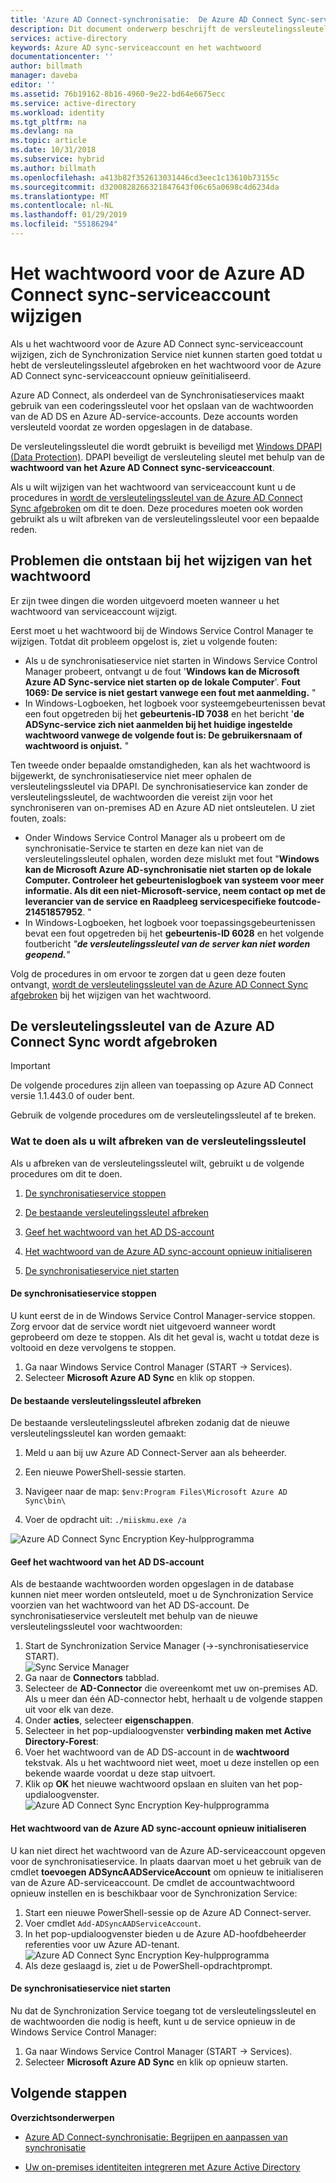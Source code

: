 ```yaml
---
title: 'Azure AD Connect-synchronisatie:  De Azure AD Connect Sync-serviceaccount wijzigen | Microsoft Docs'
description: Dit document onderwerp beschrijft de versleutelingssleutel en hoe u deze afbreken nadat het wachtwoord is gewijzigd.
services: active-directory
keywords: Azure AD sync-serviceaccount en het wachtwoord
documentationcenter: ''
author: billmath
manager: daveba
editor: ''
ms.assetid: 76b19162-8b16-4960-9e22-bd64e6675ecc
ms.service: active-directory
ms.workload: identity
ms.tgt_pltfrm: na
ms.devlang: na
ms.topic: article
ms.date: 10/31/2018
ms.subservice: hybrid
ms.author: billmath
ms.openlocfilehash: a413b82f352613031446cd3eec1c13610b73155c
ms.sourcegitcommit: d3200828266321847643f06c65a0698c4d6234da
ms.translationtype: MT
ms.contentlocale: nl-NL
ms.lasthandoff: 01/29/2019
ms.locfileid: "55186294"
---
```

# <a name="changing-the-azure-ad-connect-sync-service-account-password"></a>Het wachtwoord voor de Azure AD Connect sync-serviceaccount wijzigen
Als u het wachtwoord voor de Azure AD Connect sync-serviceaccount wijzigen, zich de Synchronization Service niet kunnen starten goed totdat u hebt de versleutelingssleutel afgebroken en het wachtwoord voor de Azure AD Connect sync-serviceaccount opnieuw geïnitialiseerd. 

Azure AD Connect, als onderdeel van de Synchronisatieservices maakt gebruik van een coderingssleutel voor het opslaan van de wachtwoorden van de AD DS en Azure AD-service-accounts.  Deze accounts worden versleuteld voordat ze worden opgeslagen in de database. 

De versleutelingssleutel die wordt gebruikt is beveiligd met [Windows DPAPI (Data Protection)](https://msdn.microsoft.com/library/ms995355.aspx). DPAPI beveiligt de versleuteling sleutel met behulp van de **wachtwoord van het Azure AD Connect sync-serviceaccount**. 

Als u wilt wijzigen van het wachtwoord van serviceaccount kunt u de procedures in [wordt de versleutelingssleutel van de Azure AD Connect Sync afgebroken](#abandoning-the-azure-ad-connect-sync-encryption-key) om dit te doen.  Deze procedures moeten ook worden gebruikt als u wilt afbreken van de versleutelingssleutel voor een bepaalde reden.

## <a name="issues-that-arise-from-changing-the-password"></a>Problemen die ontstaan bij het wijzigen van het wachtwoord
Er zijn twee dingen die worden uitgevoerd moeten wanneer u het wachtwoord van serviceaccount wijzigt.

Eerst moet u het wachtwoord bij de Windows Service Control Manager te wijzigen.  Totdat dit probleem opgelost is, ziet u volgende fouten:


- Als u de synchronisatieservice niet starten in Windows Service Control Manager probeert, ontvangt u de fout '**Windows kan de Microsoft Azure AD Sync-service niet starten op de lokale Computer**'. **Fout 1069: De service is niet gestart vanwege een fout met aanmelding.** "
- In Windows-Logboeken, het logboek voor systeemgebeurtenissen bevat een fout opgetreden bij het **gebeurtenis-ID 7038** en het bericht '**de ADSync-service zich niet aanmelden bij het huidige ingestelde wachtwoord vanwege de volgende fout is: De gebruikersnaam of wachtwoord is onjuist.** "

Ten tweede onder bepaalde omstandigheden, kan als het wachtwoord is bijgewerkt, de synchronisatieservice niet meer ophalen de versleutelingssleutel via DPAPI. De synchronisatieservice kan zonder de versleutelingssleutel, de wachtwoorden die vereist zijn voor het synchroniseren van on-premises AD en Azure AD niet ontsleutelen.
U ziet fouten, zoals:

- Onder Windows Service Control Manager als u probeert om de synchronisatie-Service te starten en deze kan niet van de versleutelingssleutel ophalen, worden deze mislukt met fout "<strong>Windows kan de Microsoft Azure AD-synchronisatie niet starten op de lokale Computer. Controleer het gebeurtenislogboek van systeem voor meer informatie. Als dit een niet-Microsoft-service, neem contact op met de leverancier van de service en Raadpleeg servicespecifieke foutcode-21451857952</strong>. "
- In Windows-Logboeken, het logboek voor toepassingsgebeurtenissen bevat een fout opgetreden bij het **gebeurtenis-ID 6028** en het volgende foutbericht *"**de versleutelingssleutel van de server kan niet worden geopend.**"*

Volg de procedures in om ervoor te zorgen dat u geen deze fouten ontvangt, [wordt de versleutelingssleutel van de Azure AD Connect Sync afgebroken](#abandoning-the-azure-ad-connect-sync-encryption-key) bij het wijzigen van het wachtwoord.
 
## <a name="abandoning-the-azure-ad-connect-sync-encryption-key"></a>De versleutelingssleutel van de Azure AD Connect Sync wordt afgebroken
>[!IMPORTANT]
>De volgende procedures zijn alleen van toepassing op Azure AD Connect versie 1.1.443.0 of ouder bent.

Gebruik de volgende procedures om de versleutelingssleutel af te breken.

### <a name="what-to-do-if-you-need-to-abandon-the-encryption-key"></a>Wat te doen als u wilt afbreken van de versleutelingssleutel

Als u afbreken van de versleutelingssleutel wilt, gebruikt u de volgende procedures om dit te doen.

1. [De synchronisatieservice stoppen](#stop-the-synchronization-service)

1. [De bestaande versleutelingssleutel afbreken](#abandon-the-existing-encryption-key)

2. [Geef het wachtwoord van het AD DS-account](#provide-the-password-of-the-ad-ds-account)

3. [Het wachtwoord van de Azure AD sync-account opnieuw initialiseren](#reinitialize-the-password-of-the-azure-ad-sync-account)

4. [De synchronisatieservice niet starten](#start-the-synchronization-service)

#### <a name="stop-the-synchronization-service"></a>De synchronisatieservice stoppen
U kunt eerst de in de Windows Service Control Manager-service stoppen.  Zorg ervoor dat de service wordt niet uitgevoerd wanneer wordt geprobeerd om deze te stoppen.  Als dit het geval is, wacht u totdat deze is voltooid en deze vervolgens te stoppen.


1. Ga naar Windows Service Control Manager (START → Services).
2. Selecteer **Microsoft Azure AD Sync** en klik op stoppen.

#### <a name="abandon-the-existing-encryption-key"></a>De bestaande versleutelingssleutel afbreken
De bestaande versleutelingssleutel afbreken zodanig dat de nieuwe versleutelingssleutel kan worden gemaakt:

1. Meld u aan bij uw Azure AD Connect-Server aan als beheerder.

2. Een nieuwe PowerShell-sessie starten.

3. Navigeer naar de map: `$env:Program Files\Microsoft Azure AD Sync\bin\`

4. Voer de opdracht uit: `./miiskmu.exe /a`

![Azure AD Connect Sync Encryption Key-hulpprogramma](./media/how-to-connect-sync-change-serviceacct-pass/key5.png)

#### <a name="provide-the-password-of-the-ad-ds-account"></a>Geef het wachtwoord van het AD DS-account
Als de bestaande wachtwoorden worden opgeslagen in de database kunnen niet meer worden ontsleuteld, moet u de Synchronization Service voorzien van het wachtwoord van het AD DS-account. De synchronisatieservice versleutelt met behulp van de nieuwe versleutelingssleutel voor wachtwoorden:

1. Start de Synchronization Service Manager (→-synchronisatieservice START).
</br>![Sync Service Manager](./media/how-to-connect-sync-change-serviceacct-pass/startmenu.png)  
2. Ga naar de **Connectors** tabblad.
3. Selecteer de **AD-Connector** die overeenkomt met uw on-premises AD. Als u meer dan één AD-connector hebt, herhaalt u de volgende stappen uit voor elk van deze.
4. Onder **acties**, selecteer **eigenschappen**.
5. Selecteer in het pop-updialoogvenster **verbinding maken met Active Directory-Forest**:
6. Voer het wachtwoord van de AD DS-account in de **wachtwoord** tekstvak. Als u het wachtwoord niet weet, moet u deze instellen op een bekende waarde voordat u deze stap uitvoert.
7. Klik op **OK** het nieuwe wachtwoord opslaan en sluiten van het pop-updialoogvenster.
![Azure AD Connect Sync Encryption Key-hulpprogramma](./media/how-to-connect-sync-change-serviceacct-pass/key6.png)

#### <a name="reinitialize-the-password-of-the-azure-ad-sync-account"></a>Het wachtwoord van de Azure AD sync-account opnieuw initialiseren
U kan niet direct het wachtwoord van de Azure AD-serviceaccount opgeven voor de synchronisatieservice. In plaats daarvan moet u het gebruik van de cmdlet **toevoegen ADSyncAADServiceAccount** om opnieuw te initialiseren van de Azure AD-serviceaccount. De cmdlet de accountwachtwoord opnieuw instellen en is beschikbaar voor de Synchronization Service:

1. Start een nieuwe PowerShell-sessie op de Azure AD Connect-server.
2. Voer cmdlet `Add-ADSyncAADServiceAccount`.
3. In het pop-updialoogvenster bieden u de Azure AD-hoofdbeheerder referenties voor uw Azure AD-tenant.
![Azure AD Connect Sync Encryption Key-hulpprogramma](./media/how-to-connect-sync-change-serviceacct-pass/key7.png)
4. Als deze geslaagd is, ziet u de PowerShell-opdrachtprompt.

#### <a name="start-the-synchronization-service"></a>De synchronisatieservice niet starten
Nu dat de Synchronization Service toegang tot de versleutelingssleutel en de wachtwoorden die nodig is heeft, kunt u de service opnieuw in de Windows Service Control Manager:


1. Ga naar Windows Service Control Manager (START → Services).
2. Selecteer **Microsoft Azure AD Sync** en klik op opnieuw starten.

## <a name="next-steps"></a>Volgende stappen
**Overzichtsonderwerpen**

* [Azure AD Connect-synchronisatie: Begrijpen en aanpassen van synchronisatie](how-to-connect-sync-whatis.md)

* [Uw on-premises identiteiten integreren met Azure Active Directory](whatis-hybrid-identity.md)
